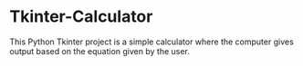 # Tkinter-Calculator
This Python Tkinter project is a simple calculator where the computer gives output based on the equation given by the user.
